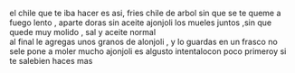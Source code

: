  el chile  que te iba hacer es asi, fries chile de arbol sin que se te queme 
 a fuego lento , aparte doras sin aceite ajonjoli   los mueles juntos ,sin que quede muy molido , sal y aceite normal  
 al final le agregas unos granos  de alonjoli , y lo guardas en un frasco 
 no sele pone a moler mucho ajonjoli es algusto 
 intentalocon poco primeroy si te salebien haces mas 
